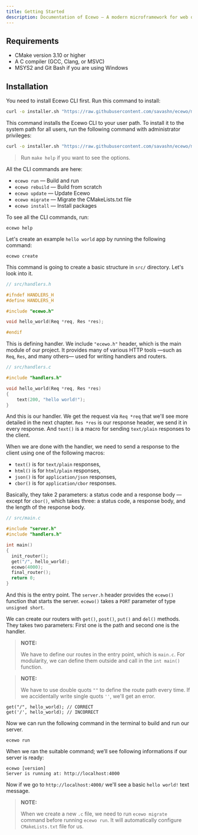 ```yaml
---
title: Getting Started
description: Documentation of Ecewo — A modern microframework for web development in C
---
```


## Requirements

- CMake version 3.10 or higher
- A C compiler (GCC, Clang, or MSVC)
- MSYS2 and Git Bash if you are using Windows

## Installation

You need to install Ecewo CLI first. Run this command to install:

```bash
curl -o installer.sh "https://raw.githubusercontent.com/savashn/ecewo/main/installer.sh" && chmod +x installer.sh && ./installer.sh
```

This command installs the Ecewo CLI to your user path. To install it to the system path for all users, run the following command with administrator privileges:

```bash
curl -o installer.sh "https://raw.githubusercontent.com/savashn/ecewo/main/installer.sh" && chmod +x installer.sh && ./installer.sh --admin
```

> Run `make help` if you want to see the options.

All the CLI commands are here:

- `ecewo run`       — Build and run
- `ecewo rebuild`   — Build from scratch
- `ecewo update`    — Update Ecewo
- `ecewo migrate`   — Migrate the CMakeLists.txt file
- `ecewo install`   — Install packages

To see all the CLI commands, run:

```
ecewo help
```

Let's create an example `hello world` app by running the following command:

```
ecewo create
```

This command is going to create a basic structure in `src/` directory. Let's look into it.

```c
// src/handlers.h

#ifndef HANDLERS_H
#define HANDLERS_H

#include "ecewo.h"

void hello_world(Req *req, Res *res);

#endif
```

This is defining handler. We include `"ecewo.h"` header, which is the main module of our project. It provides many of various HTTP tools —such as `Req`, `Res`, and many others— used for writing handlers and routers.

```c
// src/handlers.c

#include "handlers.h"

void hello_world(Req *req, Res *res)
{
    text(200, "hello world!");
}
```

And this is our handler. We get the request via `Req *req` that we'll see more detailed in the next chapter. `Res *res` is our response header, we send it in every response. And `text()` is a macro for sending `text/plain` responses to the client.

When we are done with the handler, we need to send a response to the client using one of the following macros:
- `text()` is for `text/plain` responses,
- `html()` is for `html/plain` responses,
- `json()` is for `application/json` responses,
- `cbor()` is for `application/cbor` responses.

Basically, they take 2 parameters: a status code and a response body — except for `cbor()`, which takes three: a status code, a response body, and the length of the response body.

```c
// src/main.c

#include "server.h"
#include "handlers.h"

int main()
{
  init_router();
  get("/", hello_world);
  ecewo(4000);
  final_router();
  return 0;
}
```

And this is the entry point. The `server.h` header provides the `ecewo()` function that starts the server. `ecewo()` takes a `PORT` parameter of type `unsigned short`.

We can create our routers with `get()`, `post()`, `put()` and `del()` methods. They takes two parameters: First one is the path and second one is the handler.

> **NOTE:**
>
> We have to define our routes in the entry point, which is `main.c`. For modularity, we can define them outside and call in the `int main()` function.

> **NOTE:**
>
>  We have to use double quots `""` to define the route path every time. If we accidentally write single quots `''`, we'll get an error.

```
get("/", hello_world); // CORRECT
get('/', hello_world); // INCORRECT
```

Now we can run the following command in the terminal to build and run our server.

```
ecewo run
```

When we ran the suitable command; we’ll see following informations if our server is ready:

```
ecewo [version]
Server is running at: http://localhost:4000
```

Now if we go to `http://localhost:4000/` we'll see a basic `hello world!` text message.

> **NOTE:**
>
> When we create a new `.c` file, we need to run `ecewo migrate` command before running `ecewo run`. It will automatically configure `CMakeLists.txt` file for us.
